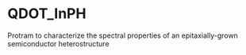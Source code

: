 # QDOT_InPH
Protram to characterize the spectral properties of an epitaxially-grown semiconductor heterostructure
